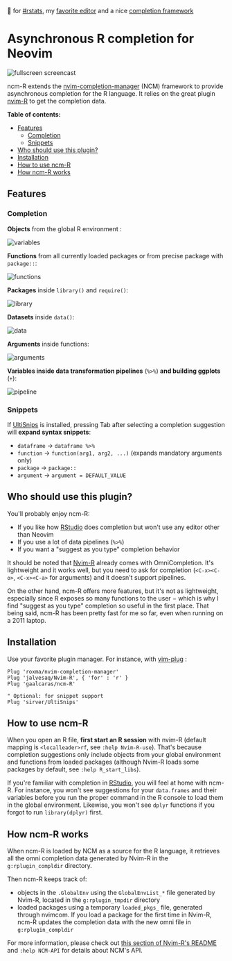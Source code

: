 :purple_heart: for [#rstats](https://twitter.com/search?q=%23rstats), my [favorite editor](https://neovim.io/) and a nice [completion framework](https://github.com/roxma/nvim-completion-manager)

# Asynchronous R completion for Neovim

![fullscreen screencast](https://user-images.githubusercontent.com/6551953/33690893-e896c35e-dae5-11e7-973d-cc1bffed1fcf.gif)

ncm-R extends the
[nvim-completion-manager](https://github.com/roxma/nvim-completion-manager)
(NCM) framework to provide asynchronous completion for the R language. It relies on the great plugin
[nvim-R](https://github.com/jalvesaq/Nvim-R) to get the completion data.

**Table of contents:**
<!-- vim-markdown-toc GFM -->

* [Features](#features)
	* [Completion](#completion)
	* [Snippets](#snippets)
* [Who should use this plugin?](#who-should-use-this-plugin)
* [Installation](#installation)
* [How to use ncm-R](#how-to-use-ncm-r)
* [How ncm-R works](#how-ncm-r-works)

<!-- vim-markdown-toc -->

## Features

### Completion

**Objects** from the global R environment :

![variables](https://user-images.githubusercontent.com/6551953/33718172-ce45f746-db5c-11e7-878f-818f5a7059b3.gif)

**Functions** from all currently loaded packages or from precise package with `package::`:

![functions](https://user-images.githubusercontent.com/6551953/33718180-d4510ff4-db5c-11e7-9536-8e8b52f9630f.gif)

**Packages** inside `library()` and `require()`:

![library](https://user-images.githubusercontent.com/6551953/33718181-d47e22dc-db5c-11e7-9768-385b1c1558fe.gif)

**Datasets** inside `data()`:

![data](https://user-images.githubusercontent.com/6551953/33718183-d49b9f06-db5c-11e7-8c97-a5a1793907a3.gif)

**Arguments** inside functions:

![arguments](https://user-images.githubusercontent.com/6551953/33718185-d4b86816-db5c-11e7-8db8-28df7a95d456.gif)

**Variables inside data transformation pipelines** (`%>%`) **and building ggplots** (`+`):

![pipeline](https://user-images.githubusercontent.com/6551953/33718382-76ee990c-db5d-11e7-9a84-89e790c9e577.gif)

### Snippets

If [UltiSnips](https://github.com/sirver/UltiSnips) is installed, pressing Tab
after selecting a completion suggestion will **expand syntax snippets**:

+ `dataframe` -> `dataframe %>%`
+ `function` -> `function(arg1, arg2, ...)` (expands mandatory arguments only)
+ `package` -> `package::`
+ `argument` -> `argument = DEFAULT_VALUE`

## Who should use this plugin?

You'll probably enjoy ncm-R:

+ If you like how [RStudio](https://rstudio.com) does completion but won't use
any editor other than Neovim
+ If you use a lot of data pipelines (`%>%`)
+ If you want a "suggest as you type" completion behavior

It should be noted that [Nvim-R](https://github.com/jalvesaq/Nvim-R) already
comes with OmniCompletion. It's lightweight and it works well, but you need to
ask for completion (`<C-x><C-o>`, `<C-x><C-a>` for arguments) and it
doesn't support pipelines.

On the other hand, ncm-R offers more features, but it's not as lightweight,
especially since R exposes so many functions to the user − which is why I find
"suggest as you type" completion so useful in the first place. That being said,
ncm-R has been pretty fast for me so far, even when running on a 2011 laptop.

## Installation

Use your favorite plugin manager. For instance, with
[vim-plug](https://github.com/junegunn/vim-plug) :

```vim
Plug 'roxma/nvim-completion-manager'
Plug 'jalvesaq/Nvim-R', { 'for' : 'r' }
Plug 'gaalcaras/ncm-R'

" Optional: for snippet support
Plug 'sirver/UltiSnips'
```

## How to use ncm-R

When you open an R file, **first start an R session** with nvim-R (default
mapping is `<localleader>rf`, see `:help Nvim-R-use`).  That's because
completion suggestions only include objects from your global environment and
functions from loaded packages (although Nvim-R loads some packages by default,
see `:help R_start_libs`).

If you're familiar with completion in [RStudio](https://rstudio.com),
you will feel at home with ncm-R. For instance, you won't see suggestions for
your `data.frames` and their variables before you run the proper command in the
R console to load them in the global environment.  Likewise, you won't see
`dplyr` functions if you forgot to run `library(dplyr)` first.

## How ncm-R works

When ncm-R is loaded by NCM as a source for the R language, it retrieves all
the omni completion data generated by Nvim-R in the `g:rplugin_compldir`
directory.

Then ncm-R keeps track of:

+ objects in the `.GlobalEnv` using the
`GlobalEnvList_*` file generated by Nvim-R, located in the `g:rplugin_tmpdir`
directory
+ loaded packages using a temporary `loaded_pkgs_` file, generated through
  nvimcom. If you load a package for the first time in Nvim-R, ncm-R updates
  the completion data with the new omni file in `g:rplugin_compldir`

For more information, please check out [this section of Nvim-R's
README](https://github.com/jalvesaq/Nvim-R#the-communication-between-r-and-either-vim-or-neovim)
and `:help NCM-API` for details about NCM's API.
